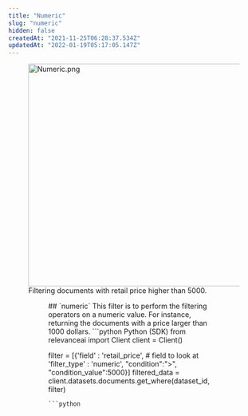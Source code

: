 ```yaml
---
title: "Numeric"
slug: "numeric"
hidden: false
createdAt: "2021-11-25T06:28:37.534Z"
updatedAt: "2022-01-19T05:17:05.147Z"
---
```

<figure>
<img src="https://files.readme.io/27f8c47-Numeric.png" width="446" alt="Numeric.png" />
<figcaption>Filtering documents with retail price higher than 5000.</figcaption>
<figure>
## `numeric`
This filter is to perform the filtering operators on a numeric value. For instance, returning the documents with a price larger than 1000 dollars.
```python Python (SDK)
from relevanceai import Client
client = Client()

filter = [{'field' : 'retail_price', # field to look at
 'filter_type' : 'numeric',
 "condition":">",
 "condition_value":5000}]
filtered_data = client.datasets.documents.get_where(dataset_id, filter)
```
```python
```
